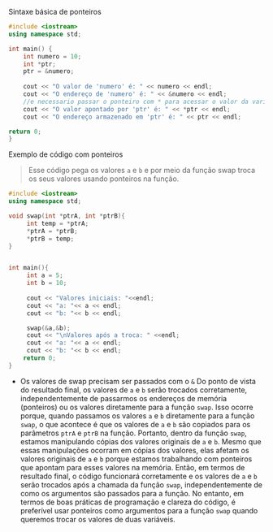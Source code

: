 Sintaxe básica de ponteiros
```cpp
#include <iostream>
using namespace std;

int main() {
    int numero = 10;
    int *ptr;
    ptr = &numero;
    
    cout << "O valor de 'numero' é: " << numero << endl;
    cout << "O endereço de 'numero' é: " << &numero << endl;
    //e necessario passar o ponteiro com * para acessar o valor da variavel apontada
    cout << "O valor apontado por 'ptr' é: " << *ptr << endl;
    cout << "O endereço armazenado em 'ptr' é: " << ptr << endl;

return 0;
}
```


Exemplo de código com ponteiros
> Esse código pega os valores `a` e `b` e por meio da função swap troca os seus valores usando ponteiros na função.
```cpp
#include <iostream>
using namespace std;

void swap(int *ptrA, int *ptrB){
	 int temp = *ptrA;
	 *ptrA = *ptrB;
	 *ptrB = temp;
}


int main(){
	 int a = 5;
	 int b = 10;
 
	 cout << "Valores iniciais: "<<endl;
	 cout << "a: "<< a << endl;
	 cout << "b: "<< b << endl;

	 swap(&a,&b);
	 cout << "\nValores após a troca: " <<endl;
	 cout << "a: "<< a << endl;
	 cout << "b: "<< b << endl;
	return 0;
}
```
- Os valores de swap precisam ser passados com o `&`
	Do ponto de vista do resultado final, os valores de `a` e `b` serão trocados corretamente, independentemente de passarmos os endereços de memória (ponteiros) ou os valores diretamente para a função `swap`.
	Isso ocorre porque, quando passamos os valores `a` e `b` diretamente para a função `swap`, o que acontece é que os valores de `a` e `b` são copiados para os parâmetros `ptrA` e `ptrB` na função. Portanto, dentro da função `swap`, estamos manipulando cópias dos valores originais de `a` e `b`. Mesmo que essas manipulações ocorram em cópias dos valores, elas afetam os valores originais de `a` e `b` porque estamos trabalhando com ponteiros que apontam para esses valores na memória.
	Então, em termos de resultado final, o código funcionará corretamente e os valores de `a` e `b` serão trocados após a chamada da função `swap`, independentemente de como os argumentos são passados para a função. No entanto, em termos de boas práticas de programação e clareza do código, é preferível usar ponteiros como argumentos para a função `swap` quando queremos trocar os valores de duas variáveis.
